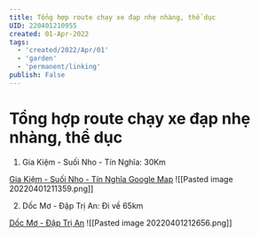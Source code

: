 ```yaml
---
title: Tổng hợp route chạy xe đạp nhẹ nhàng, thể dục
UID: 220401210955
created: 01-Apr-2022
tags:
  - 'created/2022/Apr/01'
  - 'garden'
  - 'permanent/linking'
publish: False
---
```

# Tổng hợp route chạy xe đạp nhẹ nhàng, thể dục

1. Gia Kiệm - Suối Nho - Tín Nghĩa: 30Km

[Gia Kiệm - Suối Nho - Tín Nghĩa Google Map](https://www.google.com/maps/dir/11.062368,107.168997/11.0629895,107.1688582/@11.0456331,107.1836897,13z/data=!4m24!4m23!1m20!3m4!1m2!1d107.1764968!2d11.0143047!3s0x3174fa0dc73ac8f1:0xcffda44c1fd8b835!3m4!1m2!1d107.2497836!2d11.0623286!3s0x3174f7acaeec15e7:0x191167f96e8f0e66!3m4!1m2!1d107.1874952!2d11.0882144!3s0x3174f13627d4eeb7:0x3abfc740cc5f18c!3m4!1m2!1d107.1734066!2d11.0874533!3s0x3174f13fc8d4d6df:0xe9984eb4513303d7!1m0!3e2)
![[Pasted image 20220401211359.png]]

2. Dốc Mơ - Đập Trị An: Đi về 65km

[Dốc Mơ - Đập Trị An](https://www.google.com/maps/dir/''/11.0604241,107.1673878/@11.0894459,107.0287215,12.87z/data=!4m29!4m28!1m25!1m1!1s0x3174f0e6892959a3:0x2b7bec87b7d50c7!2m2!1d107.1674496!2d11.0599208!3m4!1m2!1d107.0423339!2d11.097948!3s0x3174ee8d22f75a27:0xb53e622eb6382788!3m4!1m2!1d107.0495659!2d11.1443416!3s0x3174ec4a8904ca8d:0xe9721aa0cd66586!3m4!1m2!1d106.99038!2d11.1193328!3s0x3174e9591f79535b:0xeead1348445e7a6!3m4!1m2!1d107.0466842!2d11.0979615!3s0x3174ee8d22f75a27:0xb53e622eb6382789!1m0!3e2)
![[Pasted image 20220401212656.png]]